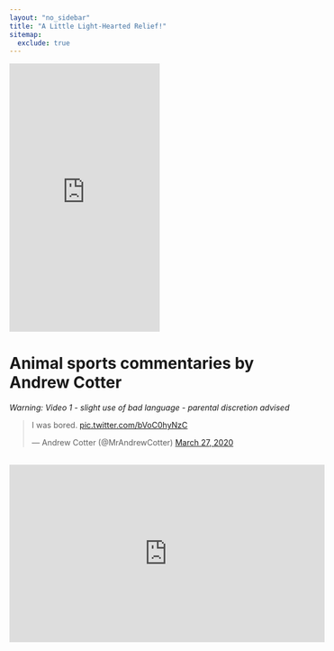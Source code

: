 ```yaml
---
layout: "no_sidebar"
title: "A Little Light-Hearted Relief!"
sitemap:
  exclude: true  
---
```

 <div class="separator-2"></div>
 
 <iframe src="https://www.facebook.com/plugins/video.php?href=https%3A%2F%2Fwww.facebook.com%2Fdiane.vincent.9843%2Fvideos%2F10157508197854926%2F&show_text=0&width=267" width="267" height="476" style="border:none;overflow:hidden" scrolling="no" frameborder="0" allowTransparency="true" allowFullScreen="true"></iframe>

# Animal sports commentaries by Andrew Cotter
<i>Warning: Video 1 - slight use of bad language - parental discretion advised</i>
<blockquote class="twitter-tweet"><p lang="en" dir="ltr">I was bored. <a href="https://t.co/bVoC0hyNzC">pic.twitter.com/bVoC0hyNzC</a></p>&mdash; Andrew Cotter (@MrAndrewCotter) <a href="https://twitter.com/MrAndrewCotter/status/1243539675031232519?ref_src=twsrc%5Etfw">March 27, 2020</a></blockquote> <script async src="https://platform.twitter.com/widgets.js" charset="utf-8"></script>
<br />
<iframe src="https://www.facebook.com/plugins/video.php?href=https%3A%2F%2Fwww.facebook.com%2Frsurfer%2Fvideos%2F10163615608745271%2F&show_text=0&width=560" width="560" height="315" style="border:none;overflow:hidden" scrolling="no" frameborder="0" allowTransparency="true" allowFullScreen="true"></iframe>
